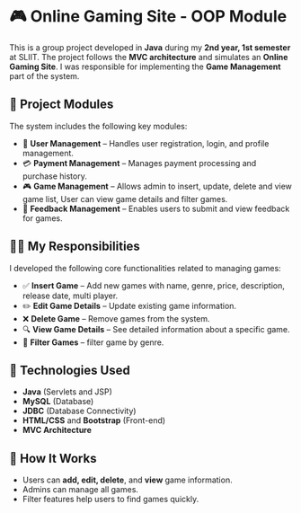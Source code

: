 # 🎮 Online Gaming Site - OOP Module

This is a group project developed in **Java** during my **2nd year, 1st semester** at SLIIT. The project follows the **MVC architecture** and simulates an **Online Gaming Site**. I was responsible for implementing the **Game Management** part of the system.

## 🧩 Project Modules

The system includes the following key modules:

- 👤 **User Management** – Handles user registration, login, and profile management.
- 💳 **Payment Management** – Manages payment processing and purchase history.
- 🎮 **Game Management** – Allows admin to insert, update, delete and view game list, User can view game details and filter games.
- 💬 **Feedback Management** – Enables users to submit and view feedback for games.

## 👨‍💻 My Responsibilities

I developed the following core functionalities related to managing games:

- ✅ **Insert Game** – Add new games with name, genre, price, description, release date, multi player.
- ✏️ **Edit Game Details** – Update existing game information.
- ❌ **Delete Game** – Remove games from the system.
- 🔍 **View Game Details** – See detailed information about a specific game.
- 🎯 **Filter Games** – filter game by genre.

## 🧱 Technologies Used

- **Java** (Servlets and JSP)
- **MySQL** (Database)
- **JDBC** (Database Connectivity)
- **HTML/CSS** and **Bootstrap** (Front-end)
- **MVC Architecture**

## 🚀 How It Works

- Users can **add, edit, delete**, and **view** game information.
- Admins can manage all games.
- Filter features help users to find games quickly.

